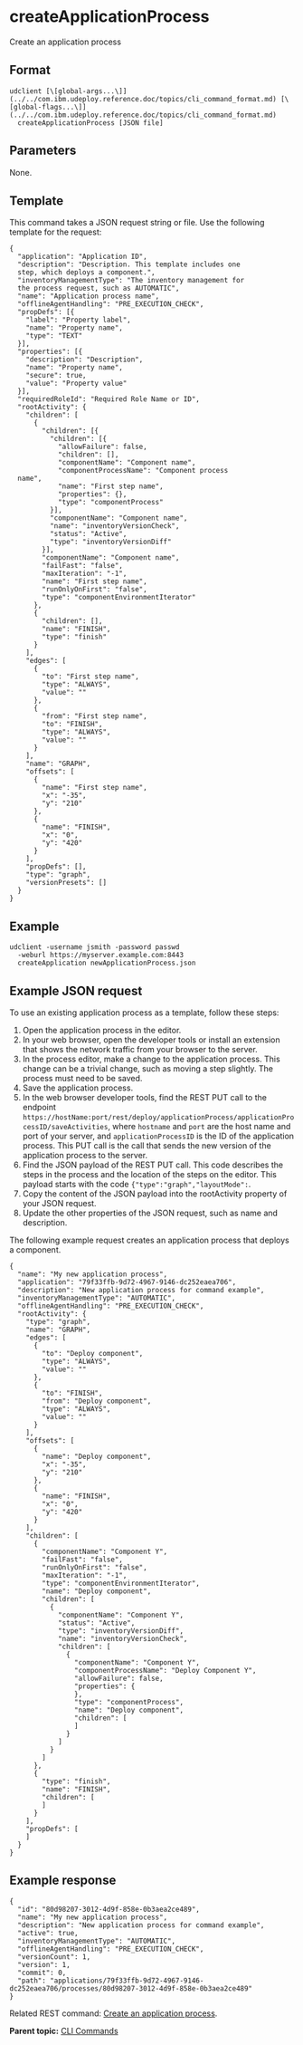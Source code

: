 # createApplicationProcess

Create an application process

## Format

```
udclient [\[global-args...\]](../../com.ibm.udeploy.reference.doc/topics/cli_command_format.md) [\[global-flags...\]](../../com.ibm.udeploy.reference.doc/topics/cli_command_format.md)
  createApplicationProcess [JSON file]
```

## Parameters

None.

## Template

This command takes a JSON request string or file. Use the following template for the request:

```
{
  "application": "Application ID",
  "description": "Description. This template includes one 
  step, which deploys a component.",
  "inventoryManagementType": "The inventory management for 
  the process request, such as AUTOMATIC",
  "name": "Application process name",
  "offlineAgentHandling": "PRE_EXECUTION_CHECK",
  "propDefs": [{
    "label": "Property label",
    "name": "Property name",
    "type": "TEXT"
  }],
  "properties": [{
    "description": "Description",
    "name": "Property name",
    "secure": true,
    "value": "Property value"
  }],
  "requiredRoleId": "Required Role Name or ID",
  "rootActivity": {
    "children": [
      {
        "children": [{
          "children": [{
            "allowFailure": false,
            "children": [],
            "componentName": "Component name",
            "componentProcessName": "Component process 
  name",
            "name": "First step name",
            "properties": {},
            "type": "componentProcess"
          }],
          "componentName": "Component name",
          "name": "inventoryVersionCheck",
          "status": "Active",
          "type": "inventoryVersionDiff"
        }],
        "componentName": "Component name",
        "failFast": "false",
        "maxIteration": "-1",
        "name": "First step name",
        "runOnlyOnFirst": "false",
        "type": "componentEnvironmentIterator"
      },
      {
        "children": [],
        "name": "FINISH",
        "type": "finish"
      }
    ],
    "edges": [
      {
        "to": "First step name",
        "type": "ALWAYS",
        "value": ""
      },
      {
        "from": "First step name",
        "to": "FINISH",
        "type": "ALWAYS",
        "value": ""
      }
    ],
    "name": "GRAPH",
    "offsets": [
      {
        "name": "First step name",
        "x": "-35",
        "y": "210"
      },
      {
        "name": "FINISH",
        "x": "0",
        "y": "420"
      }
    ],
    "propDefs": [],
    "type": "graph",
    "versionPresets": []
  }
}

```

## Example

```
udclient -username jsmith -password passwd 
  -weburl https://myserver.example.com:8443
  createApplication newApplicationProcess.json
```

## Example JSON request

To use an existing application process as a template, follow these steps:

1.  Open the application process in the editor.
2.  In your web browser, open the developer tools or install an extension that shows the network traffic from your browser to the server.
3.  In the process editor, make a change to the application process. This change can be a trivial change, such as moving a step slightly. The process must need to be saved.
4.  Save the application process.
5.  In the web browser developer tools, find the REST PUT call to the endpoint `https://hostName:port/rest/deploy/applicationProcess/applicationProcessID/saveActivities`, where `hostname` and `port` are the host name and port of your server, and `applicationProcessID` is the ID of the application process. This PUT call is the call that sends the new version of the application process to the server.
6.  Find the JSON payload of the REST PUT call. This code describes the steps in the process and the location of the steps on the editor. This payload starts with the code `{"type":"graph","layoutMode":`.
7.  Copy the content of the JSON payload into the rootActivity property of your JSON request.
8.  Update the other properties of the JSON request, such as name and description.

The following example request creates an application process that deploys a component.

```
{
  "name": "My new application process",
  "application": "79f33ffb-9d72-4967-9146-dc252eaea706",
  "description": "New application process for command example",
  "inventoryManagementType": "AUTOMATIC",
  "offlineAgentHandling": "PRE_EXECUTION_CHECK",
  "rootActivity": {
    "type": "graph",
    "name": "GRAPH",
    "edges": [
      {
        "to": "Deploy component",
        "type": "ALWAYS",
        "value": ""
      },
      {
        "to": "FINISH",
        "from": "Deploy component",
        "type": "ALWAYS",
        "value": ""
      }
    ],
    "offsets": [
      {
        "name": "Deploy component",
        "x": "-35",
        "y": "210"
      },
      {
        "name": "FINISH",
        "x": "0",
        "y": "420"
      }
    ],
    "children": [
      {
        "componentName": "Component Y",
        "failFast": "false",
        "runOnlyOnFirst": "false",
        "maxIteration": "-1",
        "type": "componentEnvironmentIterator",
        "name": "Deploy component",
        "children": [
          {
            "componentName": "Component Y",
            "status": "Active",
            "type": "inventoryVersionDiff",
            "name": "inventoryVersionCheck",
            "children": [
              {
                "componentName": "Component Y",
                "componentProcessName": "Deploy Component Y",
                "allowFailure": false,
                "properties": {
                },
                "type": "componentProcess",
                "name": "Deploy component",
                "children": [
                ]
              }
            ]
          }
        ]
      },
      {
        "type": "finish",
        "name": "FINISH",
        "children": [
        ]
      }
    ],
    "propDefs": [
    ]
  }
}
```

## Example response

```
{
  "id": "80d98207-3012-4d9f-858e-0b3aea2ce489",
  "name": "My new application process",
  "description": "New application process for command example",
  "active": true,
  "inventoryManagementType": "AUTOMATIC",
  "offlineAgentHandling": "PRE_EXECUTION_CHECK",
  "versionCount": 1,
  "version": 1,
  "commit": 0,
  "path": "applications/79f33ffb-9d72-4967-9146-dc252eaea706/processes/80d98207-3012-4d9f-858e-0b3aea2ce489"
}
```

Related REST command: [Create an application process](rest_cli_applicationprocess_create_put.md).

**Parent topic:** [CLI Commands](../../com.ibm.udeploy.reference.doc/topics/cli_commands.md)


